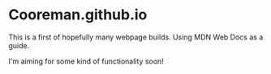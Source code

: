 # Cooreman.github.io

  This is a first of hopefully many webpage builds. Using MDN Web Docs as a guide.
  
  I'm aiming for some kind of functionality soon!
